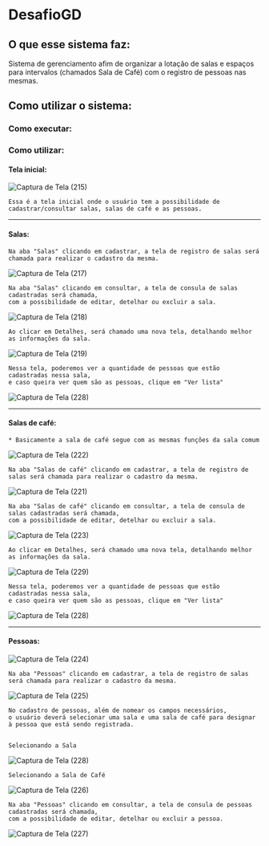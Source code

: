 # DesafioGD


## O que esse sistema faz:
  Sistema de gerenciamento afim de organizar a lotação de salas e espaços para intervalos (chamados Sala de Café) com o registro de pessoas nas mesmas.
  
## Como utilizar o sistema:
  
  ### Como executar:
  
  
  ### Como utilizar:
    
   #### Tela inicial:
    
   ![Captura de Tela (215)](https://user-images.githubusercontent.com/47759303/109392619-e50eaa00-78fb-11eb-8c7c-3785a658df39.png)
    
    Essa é a tela inicial onde o usuário tem a possibilidade de cadastrar/consultar salas, salas de café e as pessoas.

--------------------------------------------------------------

  #### Salas:

    Na aba "Salas" clicando em cadastrar, a tela de registro de salas será chamada para realizar o cadastro da mesma.
    
   ![Captura de Tela (217)](https://user-images.githubusercontent.com/47759303/109393193-1e94e480-78ff-11eb-9394-e3b4b3146744.png)
    
    Na aba "Salas" clicando em consultar, a tela de consula de salas cadastradas será chamada,
    com a possibilidade de editar, detelhar ou excluir a sala.
    
   ![Captura de Tela (218)](https://user-images.githubusercontent.com/47759303/109393230-4421ee00-78ff-11eb-9041-ff268f03c61e.png)
    
    Ao clicar em Detalhes, será chamado uma nova tela, detalhando melhor as informações da sala.
    
   ![Captura de Tela (219)](https://user-images.githubusercontent.com/47759303/109393284-7a5f6d80-78ff-11eb-9153-c19d4fa8bbb1.png)
    
    Nessa tela, poderemos ver a quantidade de pessoas que estão cadastradas nessa sala,
    e caso queira ver quem são as pessoas, clique em "Ver lista"
    
   ![Captura de Tela (228)](https://user-images.githubusercontent.com/47759303/109393330-c5798080-78ff-11eb-8768-3c7de427f5be.png)
    
--------------------------------------------------------------


  #### Salas de café:
  
    * Basicamente a sala de café segue com as mesmas funções da sala comum

   ![Captura de Tela (222)](https://user-images.githubusercontent.com/47759303/109393426-4f294e00-7900-11eb-8c00-fa6f1e83357c.png)
  
    Na aba "Salas de café" clicando em cadastrar, a tela de registro de salas será chamada para realizar o cadastro da mesma.
  
   ![Captura de Tela (221)](https://user-images.githubusercontent.com/47759303/109393473-a7605000-7900-11eb-8205-54d646182f46.png)
     
    Na aba "Salas de café" clicando em consultar, a tela de consula de salas cadastradas será chamada,
    com a possibilidade de editar, detelhar ou excluir a sala.
  
   ![Captura de Tela (223)](https://user-images.githubusercontent.com/47759303/109393478-ae875e00-7900-11eb-8a47-b7ad633cb511.png)

    Ao clicar em Detalhes, será chamado uma nova tela, detalhando melhor as informações da sala.
  
   ![Captura de Tela (229)](https://user-images.githubusercontent.com/47759303/109393510-ec848200-7900-11eb-8760-a8ca7f674c10.png)
  
    Nessa tela, poderemos ver a quantidade de pessoas que estão cadastradas nessa sala,
    e caso queira ver quem são as pessoas, clique em "Ver lista"
    
   
   ![Captura de Tela (228)](https://user-images.githubusercontent.com/47759303/109393330-c5798080-78ff-11eb-8768-3c7de427f5be.png)
  

--------------------------------------------------------------

  #### Pessoas:
  
   ![Captura de Tela (224)](https://user-images.githubusercontent.com/47759303/109393560-42592a00-7901-11eb-99cd-2f8d119221c4.png)

    Na aba "Pessoas" clicando em cadastrar, a tela de registro de salas será chamada para realizar o cadastro da mesma.
    
   ![Captura de Tela (225)](https://user-images.githubusercontent.com/47759303/109393566-47b67480-7901-11eb-899a-517249c74943.png)
   
    No cadastro de pessoas, além de nomear os campos necessários, 
    o usuário deverá selecionar uma sala e uma sala de café para designar à pessoa que está sendo registrada.
    

    Selecionando a Sala
   ![Captura de Tela (228)](https://user-images.githubusercontent.com/47759303/109393600-7e8c8a80-7901-11eb-905c-982b6cb37c85.png)
   
    Selecionando a Sala de Café
   ![Captura de Tela (226)](https://user-images.githubusercontent.com/47759303/109393605-80564e00-7901-11eb-8d97-c6988abd1b09.png)


    Na aba "Pessoas" clicando em consultar, a tela de consula de pessoas cadastradas será chamada,
    com a possibilidade de editar, detelhar ou excluir a pessoa.
    
   ![Captura de Tela (227)](https://user-images.githubusercontent.com/47759303/109393680-e642d580-7901-11eb-8af2-056b7cd64c28.png)
